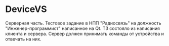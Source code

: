 # DeviceVS
Серверная часть.
Тестовое задание в НПП "Радиосвязь" на должность "Инженер-программист" написанное на Qt.
ТЗ состояло из написания клиента и сервера. Сервер должен принимать команды от устройства и отвечать на них. 
